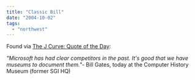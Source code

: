 ```yaml
---
title: "Classic Bill"
date: "2004-10-02"
tags: 
  - "northwest"
---
```


Found via [The J Curve: Quote of the Day](http://jurvetson.blogspot.com/2004/10/quote-of-day.html "The J Curve: Quote of the Day"):

_"Microsoft has had clear competitors in the past. It's good that we have museums to document them."_\- Bill Gates, today at the Computer History Museum (former SGI HQ)
